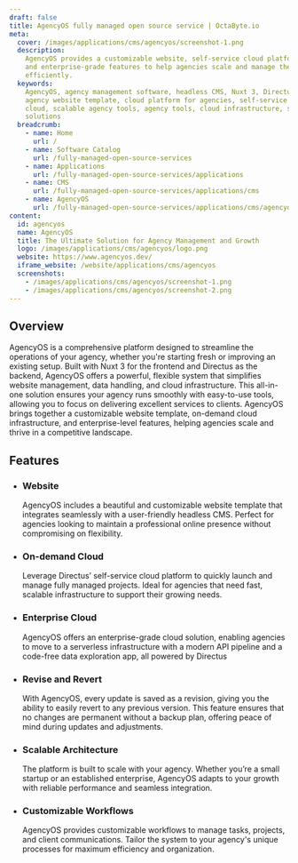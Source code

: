 ```yaml
---
draft: false
title: AgencyOS fully managed open source service | OctaByte.io
meta:
  cover: /images/applications/cms/agencyos/screenshot-1.png
  description:
    AgencyOS provides a customizable website, self-service cloud platform,
    and enterprise-grade features to help agencies scale and manage their operations
    efficiently.
  keywords:
    AgencyOS, agency management software, headless CMS, Nuxt 3, Directus backend,
    agency website template, cloud platform for agencies, self-service cloud, enterprise
    cloud, scalable agency tools, agency tools, cloud infrastructure, serverless agency
    solutions
  breadcrumb:
    - name: Home
      url: /
    - name: Software Catalog
      url: /fully-managed-open-source-services
    - name: Applications
      url: /fully-managed-open-source-services/applications
    - name: CMS
      url: /fully-managed-open-source-services/applications/cms
    - name: AgencyOS
      url: /fully-managed-open-source-services/applications/cms/agencyos
content:
  id: agencyos
  name: AgencyOS
  title: The Ultimate Solution for Agency Management and Growth
  logo: /images/applications/cms/agencyos/logo.png
  website: https://www.agencyos.dev/
  iframe_website: /website/applications/cms/agencyos
  screenshots:
    - /images/applications/cms/agencyos/screenshot-1.png
    - /images/applications/cms/agencyos/screenshot-2.png
---
```


## Overview

AgencyOS is a comprehensive platform designed to streamline the operations of your agency, whether you're starting fresh or improving an existing setup. Built with Nuxt 3 for the frontend and Directus as the backend, AgencyOS offers a powerful, flexible system that simplifies website management, data handling, and cloud infrastructure. This all-in-one solution ensures your agency runs smoothly with easy-to-use tools, allowing you to focus on delivering excellent services to clients. AgencyOS brings together a customizable website template, on-demand cloud infrastructure, and enterprise-level features, helping agencies scale and thrive in a competitive landscape.

## Features

- ### Website

  AgencyOS includes a beautiful and customizable website template that integrates seamlessly with a user-friendly headless CMS. Perfect for agencies looking to maintain a professional online presence without compromising on flexibility.

- ### On-demand Cloud

  Leverage Directus’ self-service cloud platform to quickly launch and manage fully managed projects. Ideal for agencies that need fast, scalable infrastructure to support their growing needs.

- ### Enterprise Cloud

  AgencyOS offers an enterprise-grade cloud solution, enabling agencies to move to a serverless infrastructure with a modern API pipeline and a code-free data exploration app, all powered by Directus

- ### Revise and Revert

  With AgencyOS, every update is saved as a revision, giving you the ability to easily revert to any previous version. This feature ensures that no changes are permanent without a backup plan, offering peace of mind during updates and adjustments.

- ### Scalable Architecture

  The platform is built to scale with your agency. Whether you’re a small startup or an established enterprise, AgencyOS adapts to your growth with reliable performance and seamless integration.

- ### Customizable Workflows

  AgencyOS provides customizable workflows to manage tasks, projects, and client communications. Tailor the system to your agency's unique processes for maximum efficiency and organization.
